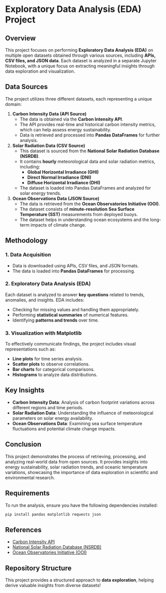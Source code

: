 # Exploratory Data Analysis (EDA) Project

## Overview

This project focuses on performing **Exploratory Data Analysis (EDA)** on multiple open datasets obtained through various sources, including **APIs, CSV files, and JSON data**. Each dataset is analyzed in a separate Jupyter Notebook, with a unique focus on extracting meaningful insights through data exploration and visualization.

## Data Sources

The project utilizes three different datasets, each representing a unique domain:

1. **Carbon Intensity Data (API Source)**
   - The data is obtained via the **Carbon Intensity API**.
   - The API provides real-time and historical carbon intensity metrics, which can help assess energy sustainability.
   - Data is retrieved and processed into **Pandas DataFrames** for further analysis.
2. **Solar Radiation Data (CSV Source)**
   - This dataset is sourced from the **National Solar Radiation Database (NSRDB)**.
   - It contains **hourly** meteorological data and solar radiation metrics, including:
     - **Global Horizontal Irradiance (GHI)**
     - **Direct Normal Irradiance (DNI)**
     - **Diffuse Horizontal Irradiance (DHI)**
   - The dataset is loaded into Pandas DataFrames and analyzed for solar energy trends.
3. **Ocean Observations Data (JSON Source)**
   - The data is retrieved from the **Ocean Observatories Initiative (OOI)**.
   - The dataset consists of **minute-resolution** **Sea Surface Temperature (SST)** measurements from deployed buoys.
   - The dataset helps in understanding ocean ecosystems and the long-term impacts of climate change.

## Methodology

### 1. Data Acquisition

- Data is downloaded using APIs, CSV files, and JSON formats.
- The data is loaded into **Pandas DataFrames** for processing.

### 2. Exploratory Data Analysis (EDA)

Each dataset is analyzed to answer **key questions** related to trends, anomalies, and insights. EDA includes:

- Checking for missing values and handling them appropriately.
- Performing **statistical summaries** of numerical features.
- Identifying **patterns and trends** over time.

### 3. Visualization with Matplotlib

To effectively communicate findings, the project includes visual representations such as:

- **Line plots** for time series analysis.
- **Scatter plots** to observe correlations.
- **Bar charts** for categorical comparisons.
- **Histograms** to analyze data distributions.

## Key Insights

- **Carbon Intensity Data**: Analysis of carbon footprint variations across different regions and time periods.
- **Solar Radiation Data**: Understanding the influence of meteorological parameters on solar energy availability.
- **Ocean Observations Data**: Examining sea surface temperature fluctuations and potential climate change impacts.

## Conclusion

This project demonstrates the process of retrieving, processing, and analyzing real-world data from open sources. It provides insights into energy sustainability, solar radiation trends, and oceanic temperature variations, showcasing the importance of data exploration in scientific and environmental research.

## Requirements

To run the analysis, ensure you have the following dependencies installed:

```bash
pip install pandas matplotlib requests json
```

## References

- [Carbon Intensity API](https://carbon-intensity.github.io/api-definitions/)
- [National Solar Radiation Database (NSRDB)](https://nsrdb.nrel.gov/)
- [Ocean Observatories Initiative (OOI)](https://dataexplorer.oceanobservatories.org/#)

## Repository Structure



This project provides a structured approach to **data exploration**, helping derive valuable insights from diverse datasets!


